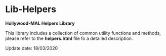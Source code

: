 # Lib-Helpers
 **Hollywood-MAL Helpers Library**
 
 This library includes a collection of common utility functions and methods, please refer to the **helpers.html** file fo a detailed description.
 
 Update date: 18/03/2020
